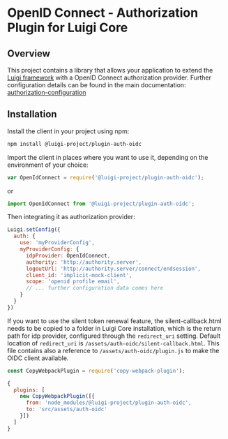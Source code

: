 # OpenID Connect - Authorization Plugin for Luigi Core

## Overview

This project contains a library that allows your application to extend the [Luigi framework](https://github.com/SAP/luigi/tree/master/core) with a OpenID Connect authorization provider. 
Further configuration details can be found in the main documentation: [authorization-configuration](https://docs.luigi-project.io/docs/authorization-configuration#oauth2-implicit-grant-configuration)

## Installation

Install the client in your project using npm:
```bash
npm install @luigi-project/plugin-auth-oidc
```

Import the client in places where you want to use it, depending on the environment of your choice:
```javascript
var OpenIdConnect = require('@luigi-project/plugin-auth-oidc');
```
or
```javascript
import OpenIdConnect from '@luigi-project/plugin-auth-oidc';
```

Then integrating it as authorization provider:
```javascript
Luigi.setConfig({
  auth: {
    use: 'myProviderConfig',
    myProviderConfig: {
      idpProvider: OpenIdConnect,
      authority: 'http://authority.server',
      logoutUrl: 'http://authority.server/connect/endsession',
      client_id: 'implicit-mock-client',
      scope: 'openid profile email',
      // ... further configuration data comes here
    }
  }
})
```

If you want to use the silent token renewal feature, the silent-callback.html needs to be copied to a folder in Luigi Core installation, which is the return path for idp provider, configured through the `redirect_uri` setting. Default location of `redirect_uri` is `/assets/auth-oidc/silent-callback.html`. This file contains also a reference to `/assets/auth-oidc/plugin.js` to make the OIDC client available.

```javascript
const CopyWebpackPlugin = require('copy-webpack-plugin');

{
  plugins: [
    new CopyWebpackPlugin([{
      from: 'node_modules/@luigi-project/plugin-auth-oidc',
      to: 'src/assets/auth-oidc'
    }])
  ]
}
```
